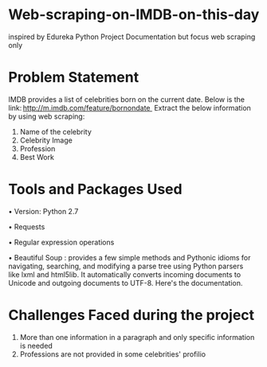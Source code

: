 # Web-scraping-on-IMDB-on-this-day
inspired by Edureka Python Project Documentation but focus web scraping only
# Problem Statement 
IMDB provides a list of celebrities born on the current date. Below is the link: http://m.imdb.com/feature/bornondate 
Extract the below information by using web scraping: 
1.	Name of the celebrity 
2.	Celebrity Image 
3.	Profession 
4.	Best Work 

# Tools and Packages Used
• Version: Python 2.7

• Requests

• Regular expression operations

• Beautiful Soup : provides a few simple methods and Pythonic idioms for navigating, searching, and modifying a parse tree using    Python parsers like lxml and html5lib. It automatically converts incoming documents to Unicode and outgoing documents to UTF-8. Here's the documentation. 

# Challenges Faced during the project
 1.  More than one information in a paragraph and only specific information is needed
 2.  Professions are not provided in some celebrities' profilio 
 
